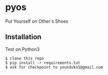 # pyos
Put Yourself on Other's Shoes

Installation
------------

Test on Python3

    $ clone this repo
    $ pip install -r requirements.txt
    $ ask for checkpoint to youndukn1@gmail.com
    
[MIT License]: http://mit-license.org/
